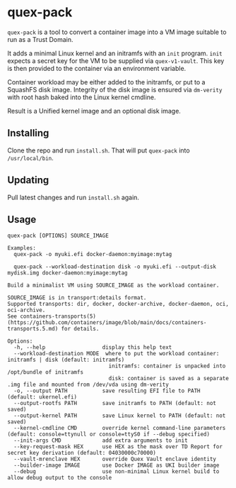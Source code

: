 # quex-pack

`quex-pack` is a tool to convert a container image into a VM image suitable to run as a Trust Domain.

It adds a minimal Linux kernel and an initramfs with an `init` program. `init` expects a secret key for the VM to be supplied via `quex-v1-vault`. This key is then provided to the container via an environment variable.

Container workload may be either added to the initramfs, or put to a SquashFS disk image. Integrity of the disk image is ensured via `dm-verity` with root hash baked into the Linux kernel cmdline.

Result is a Unified kernel image and an optional disk image.

## Installing

Clone the repo and run `install.sh`. That will put `quex-pack` into `/usr/local/bin`.

## Updating

Pull latest changes and run `install.sh` again.

## Usage

```
quex-pack [OPTIONS] SOURCE_IMAGE

Examples:
  quex-pack -o myuki.efi docker-daemon:myimage:mytag

  quex-pack --workload-destination disk -o myuki.efi --output-disk mydisk.img docker-daemon:myimage:mytag

Build a minimalist VM using SOURCE_IMAGE as the workload container.

SOURCE_IMAGE is in transport:details format.
Supported transports: dir, docker, docker-archive, docker-daemon, oci, oci-archive.
See containers-transports(5) (https://github.com/containers/image/blob/main/docs/containers-transports.5.md) for details.

Options:
  -h, --help                  display this help text
  --workload-destination MODE  where to put the workload container: initramfs | disk (default: initramfs)
                                initramfs: container is unpacked into /opt/bundle of initramfs
                                disk: container is saved as a separate .img file and mounted from /dev/vda using dm-verity
  -o, --output PATH           save resulting EFI file to PATH (default: ukernel.efi)
  --output-rootfs PATH        save initramfs to PATH (default: not saved)
  --output-kernel PATH        save Linux kernel to PATH (default: not saved)
  --kernel-cmdline CMD        override kernel command-line parameters (default: console=ttynull or console=ttyS0 if --debug specified)
  --init-args CMD             add extra arguments to init
  --key-request-mask HEX      use HEX as the mask over TD Report for secret key derivation (default: 04030000c70000)
  --vault-mrenclave HEX       override Quex Vault enclave identity
  --builder-image IMAGE       use Docker IMAGE as UKI builder image
  --debug                     use non-minimal Linux kernel build to allow debug output to the console
```
